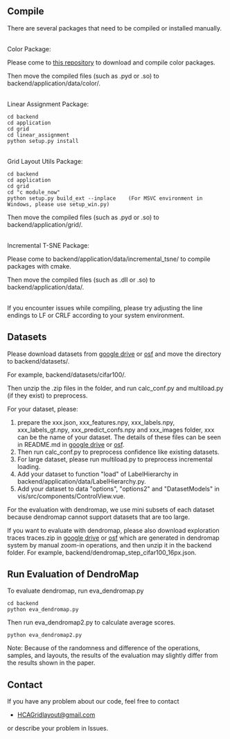 Compile
----------
There are several packages that need to be compiled or installed manually.

\
Color Package:

Please come to [this repository](https://github.com/Dynamic-Color/Dynamic-Color) to download and compile color packages.

Then move the compiled files (such as .pyd or .so) to backend/application/data/color/.

\
Linear Assignment Package:
```
cd backend
cd application
cd grid
cd linear_assignment
python setup.py install
```

\
Grid Layout Utils Package:
```
cd backend
cd application
cd grid
cd "c module_now"
python setup.py build_ext --inplace    (For MSVC environment in Windows, please use setup_win.py)
```
Then move the compiled files (such as .pyd or .so) to backend/application/grid/.

\
Incremental T-SNE Package:

Please come to backend/application/data/incremental_tsne/ to compile packages with cmake.

Then move the compiled files (such as .dll or .so) to backend/application/data/.

\
If you encounter issues while compiling, please try adjusting the line endings to LF or CRLF according to your system environment.

Datasets
----------
Please download datasets from [google drive](https://drive.google.com/drive/folders/15R0ghoW9YkYbnDaU8NXQy6IqdnKPoLYm) or [osf](https://osf.io/a8epu/?view_only=fac7bd5cbfc149fbb373df3e0eb5810f) and move the directory to backend/datasets/.

For example, backend/datasets/cifar100/.

Then unzip the .zip files in the folder, and run calc_conf.py and multiload.py (if they exist) to preprocess.

For your dataset, please:
1. prepare the xxx.json, xxx_features.npy, xxx_labels.npy, xxx_labels_gt.npy, xxx_predict_confs.npy and xxx_images folder, xxx can be the name of your dataset. The details of these files can be seen in README.md in [google drive](https://drive.google.com/drive/folders/15R0ghoW9YkYbnDaU8NXQy6IqdnKPoLYm) or [osf](https://osf.io/a8epu/?view_only=fac7bd5cbfc149fbb373df3e0eb5810f). 
2. Then run calc_conf.py to preprocess confidence like existing datasets.
3. For large dataset, please run multiload.py to preprocess incremental loading.
4. Add your dataset to function "load" of LabelHierarchy in backend/application/data/LabelHierarchy.py.
5. Add your dataset to data "options", "options2" and "DatasetModels" in vis/src/components/ControlView.vue.

For the evaluation with dendromap, we use mini subsets of each dataset because dendromap cannot support datasets that are too large.

If you want to evaluate with dendromap, please also download exploration traces traces.zip in [google drive](https://drive.google.com/drive/folders/15R0ghoW9YkYbnDaU8NXQy6IqdnKPoLYm) or [osf](https://osf.io/a8epu/?view_only=fac7bd5cbfc149fbb373df3e0eb5810f) which are generated in dendromap system by manual zoom-in operations, and then unzip it in the backend folder. For example, backend/dendromap_step_cifar100_16px.json.


Run Evaluation of DendroMap
----------
To evaluate dendromap, run eva_dendromap.py
```
cd backend
python eva_dendromap.py
```

Then run eva_dendromap2.py to calculate average scores.
```
python eva_dendromap2.py
```

Note: Because of the randomness and difference of the operations, samples, and layouts, the results of the evaluation may slightly differ from the results shown in the paper.


## Contact
If you have any problem about our code, feel free to contact
- HCAGridlayout@gmail.com

or describe your problem in Issues.
